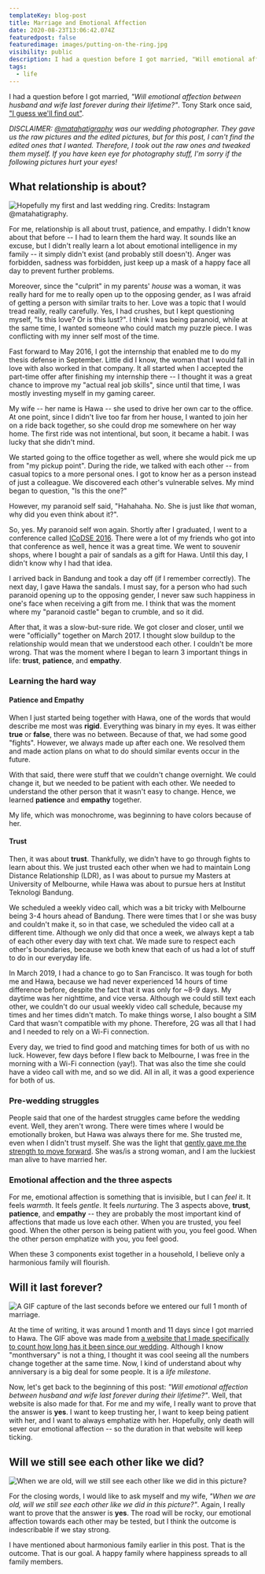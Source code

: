 ```yaml
---
templateKey: blog-post
title: Marriage and Emotional Affection
date: 2020-08-23T13:06:42.074Z
featuredpost: false
featuredimage: images/putting-on-the-ring.jpg
visibility: public
description: I had a question before I got married, "Will emotional affection between husband and wife last forever during their lifetime?"
tags:
  - life
---
```


I had a question before I got married, _"Will emotional affection between husband and wife last forever during their lifetime?"_. Tony Stark once said, ["I guess we'll find out"](https://www.imdb.com/title/tt0848228/characters/nm0000375).

_DISCLAIMER: [@matahatigraphy](https://www.instagram.com/matahatigraphy/?hl=en) was our wedding photographer. They gave us the raw pictures and the edited pictures, but for this post, I can't find the edited ones that I wanted. Therefore, I took out the raw ones and tweaked them myself. If you have keen eye for photography stuff, I'm sorry if the following pictures hurt your eyes!_

## What relationship is about?

![Hopefully my first and last wedding ring. Credits: Instagram @matahatigraphy.](images/putting-on-the-ring.jpg)

For me, relationship is all about trust, patience, and empathy. I didn't know about that before -- I had to learn them the hard way. It sounds like an excuse, but I didn't really learn a lot about emotional intelligence in my family -- it simply didn't exist (and probably still doesn't). Anger was forbidden, sadness was forbidden, just keep up a mask of a happy face all day to prevent further problems.

Moreover, since the "culprit" in my parents' _house_ was a woman, it was really hard for me to really open up to the opposing gender, as I was afraid of getting a person with similar traits to her. Love was a topic that I would tread really, really carefully. Yes, I had crushes, but I kept questioning myself, "Is this love? Or is this lust?". I think I was being paranoid, while at the same time, I wanted someone who could match my puzzle piece. I was conflicting with my inner self most of the time.

Fast forward to May 2016, I got the internship that enabled me to do my thesis defense in September. Little did I know, the woman that I would fall in love with also worked in that company. It all started when I accepted the part-time offer after finishing my internship there -- I thought it was a great chance to improve my "actual real job skills", since until that time, I was mostly investing myself in my gaming career.

My wife -- her name is Hawa -- she used to drive her own car to the office. At one point, since I didn't live too far from her house, I wanted to join her on a ride back together, so she could drop me somewhere on her way home. The first ride was not intentional, but soon, it became a habit. I was lucky that she didn't mind.

We started going to the office together as well, where she would pick me up from "my pickup point". During the ride, we talked with each other -- from casual topics to a more personal ones. I got to know her as a person instead of just a colleague. We discovered each other's vulnerable selves. My mind began to question, "Is this the one?"

However, my paranoid self said, "Hahahaha. No. She is just like _that_ woman, why did you even think about it?".

So, yes. My paranoid self won again. Shortly after I graduated, I went to a conference called [ICoDSE 2016](https://eventegg.com/icodse-2016/). There were a lot of my friends who got into that conference as well, hence it was a great time. We went to souvenir shops, where I bought a pair of sandals as a gift for Hawa. Until this day, I didn't know why I had that idea.

I arrived back in Bandung and took a day off (if I remember correctly). The next day, I gave Hawa the sandals. I must say, for a person who had such paranoid opening up to the opposing gender, I never saw such happiness in one's face when receiving a gift from me. I think that was the moment where my "paranoid castle" began to crumble, and so it did.

After that, it was a slow-but-sure ride. We got closer and closer, until we were "officially" together on March 2017. I thought slow buildup to the relationship would mean that we understood each other. I couldn't be more wrong. That was the moment where I began to learn 3 important things in life: **trust**, **patience**, and **empathy**.

### Learning the hard way

#### Patience and Empathy

When I just started being together with Hawa, one of the words that would describe me most was **rigid**. Everything was binary in my eyes. It was either **true** or **false**, there was no between. Because of that, we had some good "fights". However, we always made up after each one. We resolved them and made action plans on what to do should similar events occur in the future.

With that said, there were stuff that we couldn't change overnight. We could change it, but we needed to be patient with each other. We needed to understand the other person that it wasn't easy to change. Hence, we learned **patience** and **empathy** together.

My life, which was monochrome, was beginning to have colors because of her.

#### Trust

Then, it was about **trust**. Thankfully, we didn't have to go through fights to learn about this. We just trusted each other when we had to maintain Long Distance Relationship (LDR), as I was about to pursue my Masters at University of Melbourne, while Hawa was about to pursue hers at Institut Teknologi Bandung.

We scheduled a weekly video call, which was a bit tricky with Melbourne being 3-4 hours ahead of Bandung. There were times that I or she was busy and couldn't make it, so in that case, we scheduled the video call at a different time. Although we only did that once a week, we always kept a tab of each other every day with text chat. We made sure to respect each other's boundaries, because we both knew that each of us had a lot of stuff to do in our everyday life.

In March 2019, I had a chance to go to San Francisco. It was tough for both me and Hawa, because we had never experienced 14 hours of time difference before, despite the fact that it was only for ~8-9 days. My daytime was her nighttime, and vice versa. Although we could still text each other, we couldn't do our usual weekly video call schedule, because my times and her times didn't match. To make things worse, I also bought a SIM Card that wasn't compatible with my phone. Therefore, 2G was all that I had and I needed to rely on a Wi-Fi connection.

Every day, we tried to find good and matching times for both of us with no luck. However, few days before I flew back to Melbourne, I was free in the morning with a Wi-Fi connection (yay!). That was also the time she could have a video call with me, and so we did. All in all, it was a good experience for both of us.

### Pre-wedding struggles

People said that one of the hardest struggles came before the wedding event. Well, they aren't wrong. There were times where I would be emotionally broken, but Hawa was always there for me. She trusted me, even when I didn't trust myself. She was the light that [gently gave me the strength to move forward](<https://bulbapedia.bulbagarden.net/wiki/ONE_(Japanese_song)>). She was/is a strong woman, and I am the luckiest man alive to have married her.

### Emotional affection and the three aspects

For me, emotional affection is something that is invisible, but I can _feel_ it. It feels _warmth_. It feels _gentle_. It feels _nurturing_. The 3 aspects above, **trust**, **patience**, and **empathy** -- they are probably the most important kind of affections that made us love each other. When you are trusted, you feel good. When the other person is being patient with you, you feel good. When the other person emphatize with you, you feel good.

When these 3 components exist together in a household, I believe only a harmonious family will flourish.

## Will it last forever?

![A GIF capture of the last seconds before we entered our full 1 month of marriage.](images/married-timer.gif)

At the time of writing, it was around 1 month and 11 days since I got married to Hawa. The GIF above was made from [a website that I made specifically to count how long has it been since our wedding](https://imballinst.github.io/married). Although I know "monthversary" is not a thing, I thought it was cool seeing all the numbers change together at the same time. Now, I kind of understand about why anniversary is a big deal for some people. It is a _life milestone_.

Now, let's get back to the beginning of this post: _"Will emotional affection between husband and wife last forever during their lifetime?"_. Well, that website is also made for that. For me and my wife, I really want to prove that the answer is **yes**. I want to keep trusting her, I want to keep being patient with her, and I want to always emphatize with her. Hopefully, only death will sever our emotional affection -- so the duration in that website will keep ticking.

## Will we still see each other like we did?

![When we are old, will we still see each other like we did in this picture?](images/seeing-each-other.jpg)

For the closing words, I would like to ask myself and my wife, _"When we are old, will we still see each other like we did in this picture?"_. Again, I really want to prove that the answer is **yes**. The road will be rocky, our emotional affection towards each other may be tested, but I think the outcome is indescribable if we stay strong.

I have mentioned about harmonious family earlier in this post. That is the outcome. That is our goal. A happy family where happiness spreads to all family members.

<!-- - REMEMBER:
  -- Be careful with words. It's kinda a sensitive topic. Make sure I'm being specific and not being general. Try to always use "me" instead of "you", or "we", or "us".
  -- Credit MatahatiGraphy and mention their Instagram when possible (https://www.instagram.com/matahatigraphy/?hl=en), or simply "Instagram @matahatigraphy". -->
